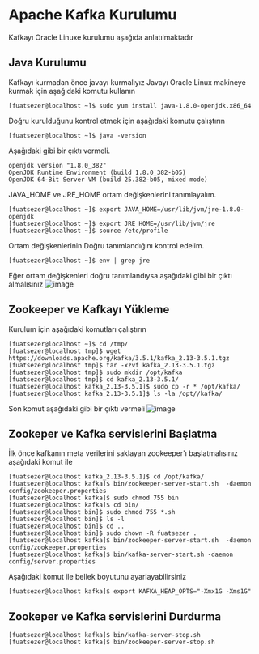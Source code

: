 # Apache Kafka Kurulumu
Kafkayı Oracle Linuxe kurulumu aşağıda anlatılmaktadır
## Java Kurulumu
Kafkayı kurmadan önce javayı kurmalıyız
Javayı Oracle Linux makineye kurmak için aşağıdaki komutu kullanın
```console
[fuatsezer@localhost ~]$ sudo yum install java-1.8.0-openjdk.x86_64
```
Doğru kurulduğunu kontrol etmek için aşağıdaki komutu çalıştırın
```console
[fuatsezer@localhost ~]$ java -version
```
Aşağıdaki gibi bir çıktı vermeli.
```
openjdk version "1.8.0_382"
OpenJDK Runtime Environment (build 1.8.0_382-b05)
OpenJDK 64-Bit Server VM (build 25.382-b05, mixed mode)
```
 JAVA_HOME ve JRE_HOME ortam değişkenlerini tanımlayalım.
```console
[fuatsezer@localhost ~]$ export JAVA_HOME=/usr/lib/jvm/jre-1.8.0-openjdk
[fuatsezer@localhost ~]$ export JRE_HOME=/usr/lib/jvm/jre
[fuatsezer@localhost ~]$ source /etc/profile
```
Ortam değişkenlerinin Doğru tanımlandığını kontrol edelim.
```console
[fuatsezer@localhost ~]$ env | grep jre
```
Eğer ortam değişkenleri doğru tanımlandıysa aşağıdaki gibi bir çıktı almalısınız
![image](https://github.com/fuatsezer/Apache-Kafka/assets/63423939/7062f5d3-ad82-4aac-ab84-5a1d500761d8)

## Zookeeper ve Kafkayı Yükleme
Kurulum için aşağıdaki komutları çalıştırın
```console
[fuatsezer@localhost ~]$ cd /tmp/
[fuatsezer@localhost tmp]$ wget https://downloads.apache.org/kafka/3.5.1/kafka_2.13-3.5.1.tgz
[fuatsezer@localhost tmp]$ tar -xzvf kafka_2.13-3.5.1.tgz
[fuatsezer@localhost tmp]$ sudo mkdir /opt/kafka
[fuatsezer@localhost tmp]$ cd kafka_2.13-3.5.1/
[fuatsezer@localhost kafka_2.13-3.5.1]$ sudo cp -r * /opt/kafka/
[fuatsezer@localhost kafka_2.13-3.5.1]$ ls -la /opt//kafka/
```
Son komut aşağıdaki gibi bir çıktı vermeli
![image](https://github.com/fuatsezer/Apache-Kafka/assets/63423939/0cc2e1cc-9d6a-42c6-8e8e-7c5e0de92800)

## Zookeper ve Kafka servislerini Başlatma
İlk önce kafkanın meta verilerini saklayan zookeeper'ı başlatmalısınız aşağıdaki komut ile
```console
[fuatsezer@localhost kafka_2.13-3.5.1]$ cd /opt/kafka/
[fuatsezer@localhost kafka]$ bin/zookeeper-server-start.sh  -daemon config/zookeeper.properties
[fuatsezer@localhost kafka]$ sudo chmod 755 bin
[fuatsezer@localhost kafka]$ cd bin/
[fuatsezer@localhost bin]$ sudo chmod 755 *.sh
[fuatsezer@localhost bin]$ ls -l
[fuatsezer@localhost bin]$ cd ..
[fuatsezer@localhost bin]$ sudo chown -R fuatsezer .
[fuatsezer@localhost kafka]$ bin/zookeeper-server-start.sh  -daemon config/zookeeper.properties
[fuatsezer@localhost kafka]$ bin/kafka-server-start.sh -daemon config/server.properties
```
Aşağıdaki komut ile bellek boyutunu ayarlayabilirsiniz
```console
[fuatsezer@localhost kafka]$ export KAFKA_HEAP_OPTS="-Xmx1G -Xms1G"
```
## Zookeper ve Kafka servislerini Durdurma
```console
[fuatsezer@localhost kafka]$ bin/kafka-server-stop.sh
[fuatsezer@localhost kafka]$ bin/zookeeper-server-stop.sh
```



